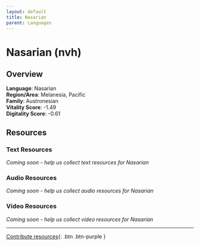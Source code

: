 ```yaml
---
layout: default
title: Nasarian
parent: Languages
---
```


# Nasarian (nvh)

## Overview

**Language**: Nasarian  
**Region/Area**: Melanesia, Pacific  
**Family**: Austronesian  
**Vitality Score**: -1.49  
**Digitality Score**: -0.61  

## Resources

### Text Resources
*Coming soon - help us collect text resources for Nasarian*

### Audio Resources
*Coming soon - help us collect audio resources for Nasarian*

### Video Resources
*Coming soon - help us collect video resources for Nasarian*

---

[Contribute resources](https://fairtrain.github.io/){: .btn .btn-purple }
